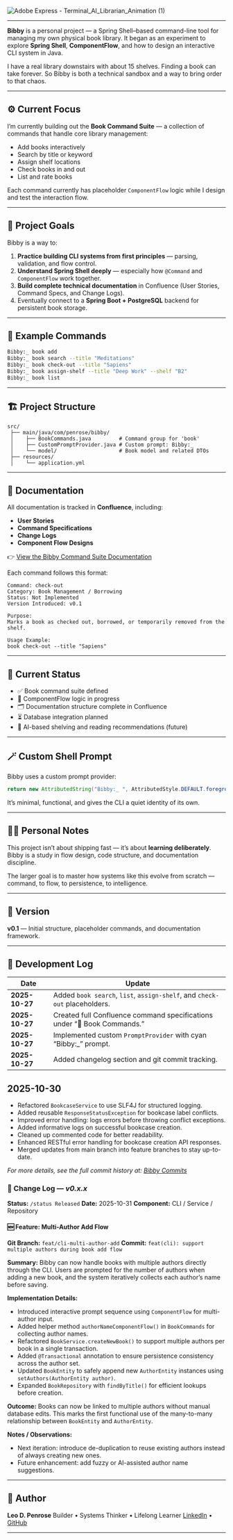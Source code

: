 
![Adobe Express - Terminal_AI_Librarian_Animation (1)](https://github.com/user-attachments/assets/7fb5a30e-bef4-4ae4-bb65-675b80ce7d8f)


<!--
![BibbyLogo](https://github.com/user-attachments/assets/fc548a52-3855-4615-8639-0fc9d58ef6a4)


https://github.com/user-attachments/assets/b3d09ca7-bf11-45cf-9578-fab523e91975

-->


---


**Bibby** is a personal project — a Spring Shell–based command-line tool for managing my own physical book library.
It began as an experiment to explore **Spring Shell**, **ComponentFlow**, and how to design an interactive CLI system in Java.

I have a real library downstairs with about 15 shelves. Finding a book can take forever.
So Bibby is both a technical sandbox and a way to bring order to that chaos.

---

## ⚙️ Current Focus

I’m currently building out the **Book Command Suite** — a collection of commands that handle core library management:

* Add books interactively
* Search by title or keyword
* Assign shelf locations
* Check books in and out
* List and rate books

Each command currently has placeholder `ComponentFlow` logic while I design and test the interaction flow.

---

## 🧠 Project Goals

Bibby is a way to:

1. **Practice building CLI systems from first principles** — parsing, validation, and flow control.
2. **Understand Spring Shell deeply** — especially how `@Command` and `ComponentFlow` work together.
3. **Build complete technical documentation** in Confluence (User Stories, Command Specs, and Change Logs).
4. Eventually connect to a **Spring Boot + PostgreSQL** backend for persistent book storage.

---

## 🧩 Example Commands

```bash
Bibby:_ book add
Bibby:_ book search --title "Meditations"
Bibby:_ book check-out --title "Sapiens"
Bibby:_ book assign-shelf --title "Deep Work" --shelf "B2"
Bibby:_ book list
```

---

## 🏗️ Project Structure

```
src/
 ├── main/java/com/penrose/bibby/
 │    ├── BookCommands.java         # Command group for 'book'
 │    ├── CustomPromptProvider.java # Custom prompt: Bibby:_
 │    └── model/                    # Book model and related DTOs
 ├── resources/
 │    └── application.yml
```

---

## 📘 Documentation

All documentation is tracked in **Confluence**, including:

* **User Stories**
* **Command Specifications**
* **Change Logs**
* **Component Flow Designs**

👉 [View the Bibby Command Suite Documentation](https://android42.atlassian.net/wiki/external/ZGJjZWU0NTIyZmVhNGQyOWI2NzAyYjEyMTBhM2YxZjE)

Each command follows this format:

```
Command: check-out
Category: Book Management / Borrowing
Status: Not Implemented
Version Introduced: v0.1

Purpose:
Marks a book as checked out, borrowed, or temporarily removed from the shelf.

Usage Example:
book check-out --title "Sapiens"
```

---

## 🧾 Current Status

* ✅ Book command suite defined
* 🚧 ComponentFlow logic in progress
* 🗂️ Documentation structure complete in Confluence
* ⏳ Database integration planned
* 🧠 AI-based shelving and reading recommendations (future)

---

## 🪄 Custom Shell Prompt

Bibby uses a custom prompt provider:

```java
return new AttributedString("Bibby:_ ", AttributedStyle.DEFAULT.foreground(AttributedStyle.CYAN));
```

It’s minimal, functional, and gives the CLI a quiet identity of its own.

---

## 🧑‍💻 Personal Notes

This project isn’t about shipping fast — it’s about **learning deliberately**.
Bibby is a study in flow design, code structure, and documentation discipline.

The larger goal is to master how systems like this evolve from scratch — command, to flow, to persistence, to intelligence.

---

## 🧭 Version

**v0.1** — Initial structure, placeholder commands, and documentation framework.

---

## 🧱 Development Log

| Date           | Update                                                                     |
| -------------- | -------------------------------------------------------------------------- |
| **2025-10-27** | Added `book search`, `list`, `assign-shelf`, and `check-out` placeholders. |
| **2025-10-27** | Created full Confluence command specifications under “📘 Book Commands.”   |
| **2025-10-27** | Implemented custom `PromptProvider` with cyan “Bibby:_” prompt.            |
| **2025-10-27** | Added changelog section and git commit tracking.                           |

## 2025-10-30

- Refactored `BookcaseService` to use SLF4J for structured logging.
- Added reusable `ResponseStatusException` for bookcase label conflicts.
- Improved error handling: logs errors before throwing conflict exceptions.
- Added informative logs on successful bookcase creation.
- Cleaned up commented code for better readability.
- Enhanced RESTful error handling for bookcase creation API responses.
- Merged updates from main branch into feature branches to stay up-to-date.

*For more details, see the full commit history at: [Bibby Commits](https://github.com/leodvincci/Bibby/commits?sort=author-date&direction=desc)*

### 🧩 Change Log — *v0.x.x*

**Status:** `/status Released`
 **Date:** 2025-10-31
 **Component:** CLI / Service / Repository

#### 🆕 Feature: Multi-Author Add Flow

**Git Branch:** `feat/cli-multi-author-add`
 **Commit:** `feat(cli): support multiple authors during book add flow`

**Summary:**
 Bibby can now handle books with multiple authors directly through the CLI.
 Users are prompted for the number of authors when adding a new book, and the system iteratively collects each author’s name before saving.

**Implementation Details:**

- Introduced interactive prompt sequence using `ComponentFlow` for multi-author input.
- Added helper method `authorNameComponentFlow()` in `BookCommands` for collecting author names.
- Refactored `BookService.createNewBook()` to support multiple authors per book in a single transaction.
- Added `@Transactional` annotation to ensure persistence consistency across the author set.
- Updated `BookEntity` to safely append new `AuthorEntity` instances using `setAuthors(AuthorEntity author)`.
- Expanded `BookRepository` with `findByTitle()` for efficient lookups before creation.

**Outcome:**
 Books can now be linked to multiple authors without manual database edits.
 This marks the first functional use of the many-to-many relationship between `BookEntity` and `AuthorEntity`.

**Notes / Observations:**

- Next iteration: introduce de-duplication to reuse existing authors instead of always creating new ones.
- Future enhancement: add fuzzy or AI-assisted author name suggestions.


---



## 👤 Author

**Leo D. Penrose**
Builder • Systems Thinker • Lifelong Learner
[LinkedIn](https://linkedin.com/in/leodpenrose) • [GitHub](https://github.com/<your-username>)

---


